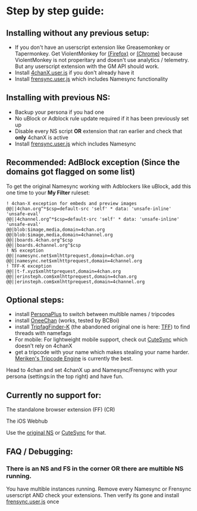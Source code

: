 # Step by step guide:

## Installing **without** any previous setup:
* If you don't have an userscript extension like Greasemonkey or Tapermonkey. Get ViolentMonkey for [(Firefox)](https://addons.mozilla.org/de/firefox/addon/violentmonkey/) or [(Chrome)](https://chrome.google.com/webstore/detail/violentmonkey/jinjaccalgkegednnccohejagnlnfdag) because ViolentMonkey is not properitary and doesn't use analytics / telemetry. But any userscript extension with the GM API should work.
* Install [4chanX.user.js](https://www.4chan-x.net/builds/4chan-X.user.js) if you don't already have it
* Install [frensync.user.js](https://github.com/OPROSVOs/frensync/raw/main/frensync.user.js) which includes Namesync functionality

## Installing **with** previous NS:
* Backup your persona if you had one
* No uBlock or Adblock rule update required if it has been previously set up
* Disable every NS script **OR** extension that ran earlier and check that **only** 4chanX is active
* Install [frensync.user.js](https://github.com/OPROSVOs/frensync/raw/main/frensync.user.js) which includes Namesync

## Recommended: AdBlock exception (Since the domains got flagged on some list)
To get the original Namesync working with Adblockers like uBlock, add this one time to your **My Filter** ruleset:
```
! 4chan-X exception for embeds and preview images
@@||4chan.org^*$csp=default-src 'self' * data: 'unsafe-inline' 'unsafe-eval'
@@||4channel.org^*$csp=default-src 'self' * data: 'unsafe-inline' 'unsafe-eval'
@@|blob:$image,media,domain=4chan.org
@@|blob:$image,media,domain=4channel.org
@@||boards.4chan.org^$csp
@@||boards.4channel.org^$csp
! NS exception 
@@||namesync.net$xmlhttprequest,domain=4chan.org
@@||namesync.net$xmlhttprequest,domain=4channel.org 
! TFF-K exception
@@||t-f.xyz$xmlhttprequest,domain=4chan.org
@@||erinsteph.com$xmlhttprequest,domain=4chan.org
@@||erinsteph.com$xmlhttprequest,domain=4channel.org
```
## Optional steps:
* install [PersonaPlus](https://github.com/ErinSteph/PersonaPlus) to switch between multible names / tripcodes
* install [OneeChan](https://github.com/KevinParnell/OneeChan/raw/master/builds/OneeChan.user.js) (works, tested by BCBoi)
* install [TripfagFinder-K](https://github.com/ErinSteph/Tripfag-Finder-K) (the abandoned original one is here: [TFF](https://github.com/bstats/Tripfag-Finder)) to find threads with namefags
* For mobile: For lightweight mobile support, check out [CuteSync](https://github.com/ErinSteph/Cute-Sync) which doesn't rely on 4chanX
* get a tripcode with your name which makes stealing your name harder. [Meriken's Tripcode Engine](https://github.com/meriken/merikens-tripcode-engine-v3) is currently the best.

Head to 4chan and set 4chanX up and Namesync/Frensync with your persona (settings:in the top right) and have fun.

## Currently no support for:

The standalone browser extension (FF) (CR)

The iOS Webhub

Use the [original NS](https://milkytiptoe.github.io/Name-Sync/) or [CuteSync](https://github.com/ErinSteph/Cute-Sync) for that.

## FAQ / Debugging:

### There is an NS and FS in the corner OR there are multible NS running.
You have multible instances running. Remove every Namesync or Frensync userscript AND check your extensions. Then verify its gone and install [frensync.user.js](https://github.com/OPROSVOs/frensync/raw/main/frensync.user.js) once
